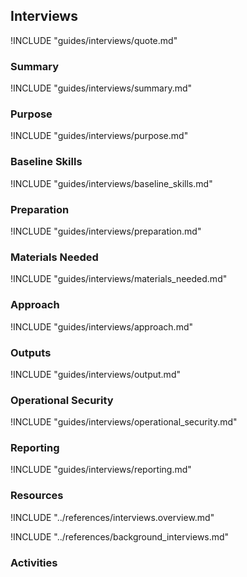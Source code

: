 ## Interviews

!INCLUDE "guides/interviews/quote.md"

### Summary

!INCLUDE "guides/interviews/summary.md"

### Purpose

!INCLUDE "guides/interviews/purpose.md"

### Baseline Skills

!INCLUDE "guides/interviews/baseline_skills.md"

### Preparation

!INCLUDE "guides/interviews/preparation.md"

### Materials Needed

!INCLUDE "guides/interviews/materials_needed.md"

### Approach

!INCLUDE "guides/interviews/approach.md"

### Outputs

!INCLUDE "guides/interviews/output.md"

### Operational Security

!INCLUDE "guides/interviews/operational_security.md"

### Reporting

!INCLUDE "guides/interviews/reporting.md"

### Resources
<div class="greybox">
!INCLUDE "../references/interviews.overview.md"

!INCLUDE "../references/background_interviews.md"
</div>

### Activities

